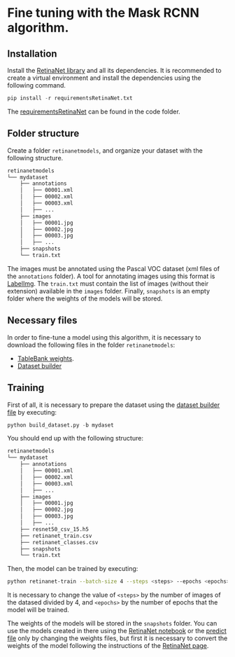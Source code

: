 # Fine tuning with the Mask RCNN algorithm.

## Installation 

Install the [RetinaNet library](https://github.com/fizyr/keras-retinanet) and all its dependencies. It is recommended to create a 
virtual environment and install the dependencies using the following command. 

```python
pip install -r requirementsRetinaNet.txt
```

The [requirementsRetinaNet](../code/mask-rcnn/requirementsRetinaNet.txt) can be found in the code folder. 

## Folder structure

Create a folder ``retinanetmodels``, and organize your dataset with the following structure.

```bash
retinanetmodels
└── mydataset
    ├── annotations
    │   ├── 00001.xml
    │   ├── 00002.xml
    │   ├── 00003.xml
    │   ├── ...
    ├── images
    │   ├── 00001.jpg
    │   ├── 00002.jpg
    │   ├── 00003.jpg
    │   ├── ...
    ├── snapshots
    └── train.txt
```
The images must be annotated using the Pascal VOC dataset (xml files of the ``annotations`` folder). A tool for annotating images using this format is [LabelImg](https://github.com/tzutalin/labelImg). The ``train.txt`` must contain the list of images (without their extension) available in the ``images`` folder. Finally, ``snapshots`` is an empty folder where the weights of the models will be stored. 

## Necessary files

In order to fine-tune a model using this algorithm, it is necessary to download the following files in the folder ``retinanetmodels``:
- [TableBank weights](https://www.dropbox.com/s/rx5zlz3ovywddlh/resnet50_csv_15.h5?dl=1).
- [Dataset builder](../code/retinanet/build_dataset.py)

## Training

First of all, it is necessary to prepare the dataset using the [dataset builder file](../code/retinanet/build_dataset.py) by executing:

```python
python build_dataset.py -b mydaset
```

You should end up with the following structure:
```bash
retinanetmodels
└── mydataset
    ├── annotations
    │   ├── 00001.xml
    │   ├── 00002.xml
    │   ├── 00003.xml
    │   ├── ...
    ├── images
    │   ├── 00001.jpg
    │   ├── 00002.jpg
    │   ├── 00003.jpg
    │   ├── ...
    ├── resnet50_csv_15.h5  
    ├── retinanet_train.csv
    ├── retinanet_classes.csv
    ├── snapshots
    └── train.txt
```

Then, the model can be trained by executing:

```bash
python retinanet-train --batch-size 4 --steps <steps> --epochs <epochs> --weights resnet50_csv_15.h5 --multi-gpu-force --multi-gpu 2 --snapshot-path mydataset/snapshots csv retinanet_train.csv retinanet_classes.csv
```
It is necessary to change the value of ``<steps>`` by the number of images of the datased divided by 4, and ``<epochs>`` by the number of epochs that the model will be trained. 


The weights of the models will be stored in the  ``snapshots`` folder. You can use the models created in there using the [RetinaNet notebook](https://colab.research.google.com/drive/1Zgu7v7jLAKe-xITDbhBe9EDdCUozW-OB) or the [predict file](./code/retinanet/predict.py) only by changing the weights files, but first it is necessary to convert the weights of the model following the instructions of the [RetinaNet page](https://github.com/fizyr/keras-retinanet#converting-a-training-model-to-inference-model).



